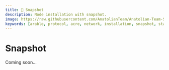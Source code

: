 ```yaml
---
title: 📸 Snapshot
description: Node installation with snapshot.
image: https://raw.githubusercontent.com/AnatolianTeam/Anatolian-Team-Services/main/docs/Mainnet/Cosmos-Ecosystem/arable-protocol/img/Arable-Service-Cover.jpg
keywords: [arable, protocol, acre, network, installation, snapshot, statesync, update]
---
```


# Snapshot

Coming soon...